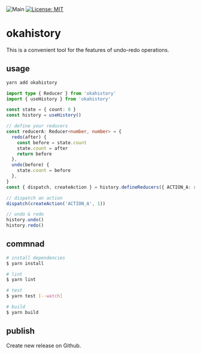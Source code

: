 ![Main](https://github.com/miyanokomiya/okahistory/workflows/Main/badge.svg)
[![License: MIT](https://img.shields.io/badge/License-MIT-yellow.svg)](https://opensource.org/licenses/MIT)

# okahistory
This is a convenient tool for the features of undo-redo operations.  

## usage

```sh
yarn add okahistory
```

```ts
import type { Reducer } from 'okahistory'
import { useHistory } from 'okahistory'

const state = { count: 0 }
const history = useHistory()

// define your reducers
const reducerA: Reducer<number, number> = {
  redo(after) {
    const before = state.count
    state.count = after
    return before
  },
  undo(before) {
    state.count = before
  },
}
const { dispatch, createAction } = history.defineReducers({ ACTION_A: reducerA })

// dispatch an action
dispatch(createAction('ACTION_A', 1))

// undo & redo
history.undo()
history.redo()
```

## commnad

```sh
# install dependencies
$ yarn install

# lint
$ yarn lint

# test
$ yarn test [--watch]

# build
$ yarn build
```

## publish
Create new release on Github.
